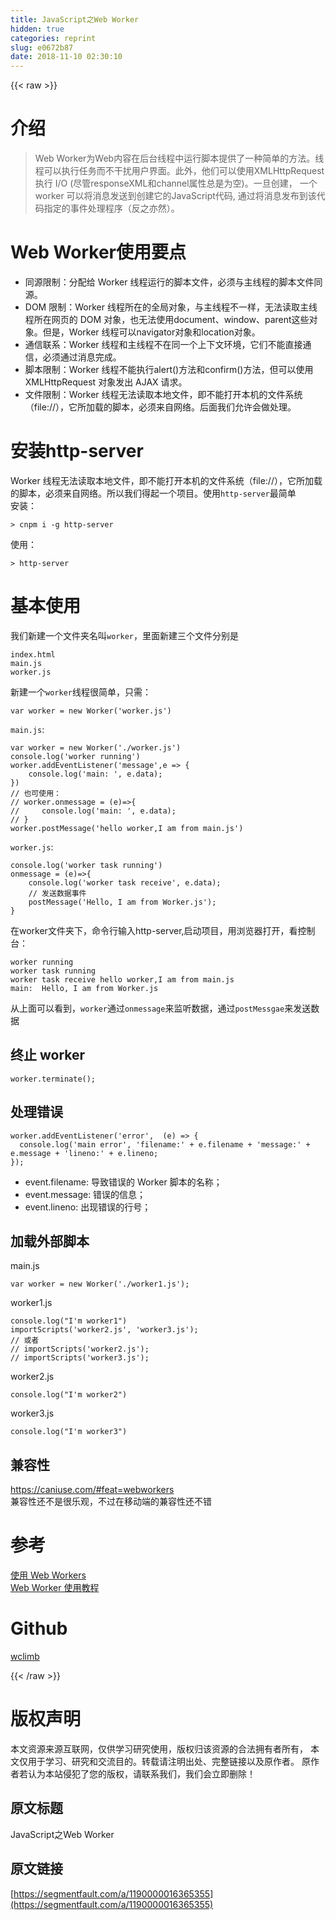 ```yaml
---
title: JavaScript之Web Worker
hidden: true
categories: reprint
slug: e0672b87
date: 2018-11-10 02:30:10
---
```


{{< raw >}}
<h1 id="articleHeader0">&#x4ECB;&#x7ECD;</h1><blockquote>Web Worker&#x4E3A;Web&#x5185;&#x5BB9;&#x5728;&#x540E;&#x53F0;&#x7EBF;&#x7A0B;&#x4E2D;&#x8FD0;&#x884C;&#x811A;&#x672C;&#x63D0;&#x4F9B;&#x4E86;&#x4E00;&#x79CD;&#x7B80;&#x5355;&#x7684;&#x65B9;&#x6CD5;&#x3002;&#x7EBF;&#x7A0B;&#x53EF;&#x4EE5;&#x6267;&#x884C;&#x4EFB;&#x52A1;&#x800C;&#x4E0D;&#x5E72;&#x6270;&#x7528;&#x6237;&#x754C;&#x9762;&#x3002;&#x6B64;&#x5916;&#xFF0C;&#x4ED6;&#x4EEC;&#x53EF;&#x4EE5;&#x4F7F;&#x7528;XMLHttpRequest&#x6267;&#x884C; I/O (&#x5C3D;&#x7BA1;responseXML&#x548C;channel&#x5C5E;&#x6027;&#x603B;&#x662F;&#x4E3A;&#x7A7A;)&#x3002;&#x4E00;&#x65E6;&#x521B;&#x5EFA;&#xFF0C; &#x4E00;&#x4E2A;worker &#x53EF;&#x4EE5;&#x5C06;&#x6D88;&#x606F;&#x53D1;&#x9001;&#x5230;&#x521B;&#x5EFA;&#x5B83;&#x7684;JavaScript&#x4EE3;&#x7801;, &#x901A;&#x8FC7;&#x5C06;&#x6D88;&#x606F;&#x53D1;&#x5E03;&#x5230;&#x8BE5;&#x4EE3;&#x7801;&#x6307;&#x5B9A;&#x7684;&#x4E8B;&#x4EF6;&#x5904;&#x7406;&#x7A0B;&#x5E8F;&#xFF08;&#x53CD;&#x4E4B;&#x4EA6;&#x7136;&#xFF09;&#x3002;</blockquote><h1 id="articleHeader1">Web Worker&#x4F7F;&#x7528;&#x8981;&#x70B9;</h1><ul><li>&#x540C;&#x6E90;&#x9650;&#x5236;&#xFF1A;&#x5206;&#x914D;&#x7ED9; Worker &#x7EBF;&#x7A0B;&#x8FD0;&#x884C;&#x7684;&#x811A;&#x672C;&#x6587;&#x4EF6;&#xFF0C;&#x5FC5;&#x987B;&#x4E0E;&#x4E3B;&#x7EBF;&#x7A0B;&#x7684;&#x811A;&#x672C;&#x6587;&#x4EF6;&#x540C;&#x6E90;&#x3002;</li><li>DOM &#x9650;&#x5236;&#xFF1A;Worker &#x7EBF;&#x7A0B;&#x6240;&#x5728;&#x7684;&#x5168;&#x5C40;&#x5BF9;&#x8C61;&#xFF0C;&#x4E0E;&#x4E3B;&#x7EBF;&#x7A0B;&#x4E0D;&#x4E00;&#x6837;&#xFF0C;&#x65E0;&#x6CD5;&#x8BFB;&#x53D6;&#x4E3B;&#x7EBF;&#x7A0B;&#x6240;&#x5728;&#x7F51;&#x9875;&#x7684; DOM &#x5BF9;&#x8C61;&#xFF0C;&#x4E5F;&#x65E0;&#x6CD5;&#x4F7F;&#x7528;document&#x3001;window&#x3001;parent&#x8FD9;&#x4E9B;&#x5BF9;&#x8C61;&#x3002;&#x4F46;&#x662F;&#xFF0C;Worker &#x7EBF;&#x7A0B;&#x53EF;&#x4EE5;navigator&#x5BF9;&#x8C61;&#x548C;location&#x5BF9;&#x8C61;&#x3002;</li><li>&#x901A;&#x4FE1;&#x8054;&#x7CFB;&#xFF1A;Worker &#x7EBF;&#x7A0B;&#x548C;&#x4E3B;&#x7EBF;&#x7A0B;&#x4E0D;&#x5728;&#x540C;&#x4E00;&#x4E2A;&#x4E0A;&#x4E0B;&#x6587;&#x73AF;&#x5883;&#xFF0C;&#x5B83;&#x4EEC;&#x4E0D;&#x80FD;&#x76F4;&#x63A5;&#x901A;&#x4FE1;&#xFF0C;&#x5FC5;&#x987B;&#x901A;&#x8FC7;&#x6D88;&#x606F;&#x5B8C;&#x6210;&#x3002;</li><li>&#x811A;&#x672C;&#x9650;&#x5236;&#xFF1A;Worker &#x7EBF;&#x7A0B;&#x4E0D;&#x80FD;&#x6267;&#x884C;alert()&#x65B9;&#x6CD5;&#x548C;confirm()&#x65B9;&#x6CD5;&#xFF0C;&#x4F46;&#x53EF;&#x4EE5;&#x4F7F;&#x7528; XMLHttpRequest &#x5BF9;&#x8C61;&#x53D1;&#x51FA; AJAX &#x8BF7;&#x6C42;&#x3002;</li><li>&#x6587;&#x4EF6;&#x9650;&#x5236;&#xFF1A;Worker &#x7EBF;&#x7A0B;&#x65E0;&#x6CD5;&#x8BFB;&#x53D6;&#x672C;&#x5730;&#x6587;&#x4EF6;&#xFF0C;&#x5373;&#x4E0D;&#x80FD;&#x6253;&#x5F00;&#x672C;&#x673A;&#x7684;&#x6587;&#x4EF6;&#x7CFB;&#x7EDF;&#xFF08;file://&#xFF09;&#xFF0C;&#x5B83;&#x6240;&#x52A0;&#x8F7D;&#x7684;&#x811A;&#x672C;&#xFF0C;&#x5FC5;&#x987B;&#x6765;&#x81EA;&#x7F51;&#x7EDC;&#x3002;&#x540E;&#x9762;&#x6211;&#x4EEC;&#x5141;&#x8BB8;&#x4F1A;&#x505A;&#x5904;&#x7406;&#x3002;</li></ul><h1 id="articleHeader2">&#x5B89;&#x88C5;http-server</h1><p>Worker &#x7EBF;&#x7A0B;&#x65E0;&#x6CD5;&#x8BFB;&#x53D6;&#x672C;&#x5730;&#x6587;&#x4EF6;&#xFF0C;&#x5373;&#x4E0D;&#x80FD;&#x6253;&#x5F00;&#x672C;&#x673A;&#x7684;&#x6587;&#x4EF6;&#x7CFB;&#x7EDF;&#xFF08;file://&#xFF09;&#xFF0C;&#x5B83;&#x6240;&#x52A0;&#x8F7D;&#x7684;&#x811A;&#x672C;&#xFF0C;&#x5FC5;&#x987B;&#x6765;&#x81EA;&#x7F51;&#x7EDC;&#x3002;&#x6240;&#x4EE5;&#x6211;&#x4EEC;&#x5F97;&#x8D77;&#x4E00;&#x4E2A;&#x9879;&#x76EE;&#x3002;&#x4F7F;&#x7528;<code>http-server</code>&#x6700;&#x7B80;&#x5355;<br>&#x5B89;&#x88C5;&#xFF1A;</p><div class="widget-codetool" style="display:none"><div class="widget-codetool--inner"><span class="selectCode code-tool" data-toggle="tooltip" data-placement="top" title="" data-original-title="&#x5168;&#x9009;"></span> <span type="button" class="copyCode code-tool" data-toggle="tooltip" data-placement="top" data-clipboard-text="&gt; cnpm i -g http-server" title="" data-original-title="&#x590D;&#x5236;"></span> <span type="button" class="saveToNote code-tool" data-toggle="tooltip" data-placement="top" title="" data-original-title="&#x653E;&#x8FDB;&#x7B14;&#x8BB0;"></span></div></div><pre class="hljs stylus"><code style="word-break:break-word;white-space:initial">&gt; cnpm <span class="hljs-selector-tag">i</span> -g http-server</code></pre><p>&#x4F7F;&#x7528;&#xFF1A;</p><div class="widget-codetool" style="display:none"><div class="widget-codetool--inner"><span class="selectCode code-tool" data-toggle="tooltip" data-placement="top" title="" data-original-title="&#x5168;&#x9009;"></span> <span type="button" class="copyCode code-tool" data-toggle="tooltip" data-placement="top" data-clipboard-text="&gt; http-server" title="" data-original-title="&#x590D;&#x5236;"></span> <span type="button" class="saveToNote code-tool" data-toggle="tooltip" data-placement="top" title="" data-original-title="&#x653E;&#x8FDB;&#x7B14;&#x8BB0;"></span></div></div><pre class="hljs axapta"><code style="word-break:break-word;white-space:initial">&gt; http-<span class="hljs-keyword">server</span></code></pre><h1 id="articleHeader3">&#x57FA;&#x672C;&#x4F7F;&#x7528;</h1><p>&#x6211;&#x4EEC;&#x65B0;&#x5EFA;&#x4E00;&#x4E2A;&#x6587;&#x4EF6;&#x5939;&#x540D;&#x53EB;<code>worker</code>&#xFF0C;&#x91CC;&#x9762;&#x65B0;&#x5EFA;&#x4E09;&#x4E2A;&#x6587;&#x4EF6;&#x5206;&#x522B;&#x662F;</p><div class="widget-codetool" style="display:none"><div class="widget-codetool--inner"><span class="selectCode code-tool" data-toggle="tooltip" data-placement="top" title="" data-original-title="&#x5168;&#x9009;"></span> <span type="button" class="copyCode code-tool" data-toggle="tooltip" data-placement="top" data-clipboard-text="index.html
main.js
worker.js" title="" data-original-title="&#x590D;&#x5236;"></span> <span type="button" class="saveToNote code-tool" data-toggle="tooltip" data-placement="top" title="" data-original-title="&#x653E;&#x8FDB;&#x7B14;&#x8BB0;"></span></div></div><pre class="hljs stylus"><code>index<span class="hljs-selector-class">.html</span>
main<span class="hljs-selector-class">.js</span>
worker.js</code></pre><p>&#x65B0;&#x5EFA;&#x4E00;&#x4E2A;<code>worker</code>&#x7EBF;&#x7A0B;&#x5F88;&#x7B80;&#x5355;&#xFF0C;&#x53EA;&#x9700;&#xFF1A;</p><div class="widget-codetool" style="display:none"><div class="widget-codetool--inner"><span class="selectCode code-tool" data-toggle="tooltip" data-placement="top" title="" data-original-title="&#x5168;&#x9009;"></span> <span type="button" class="copyCode code-tool" data-toggle="tooltip" data-placement="top" data-clipboard-text="var worker = new Worker(&apos;worker.js&apos;)" title="" data-original-title="&#x590D;&#x5236;"></span> <span type="button" class="saveToNote code-tool" data-toggle="tooltip" data-placement="top" title="" data-original-title="&#x653E;&#x8FDB;&#x7B14;&#x8BB0;"></span></div></div><pre class="hljs haxe"><code style="word-break:break-word;white-space:initial"><span class="hljs-keyword">var</span> worker = <span class="hljs-keyword">new</span> <span class="hljs-type">Worker</span>(<span class="hljs-string">&apos;worker.js&apos;</span>)</code></pre><p><code>main.js</code>:</p><div class="widget-codetool" style="display:none"><div class="widget-codetool--inner"><span class="selectCode code-tool" data-toggle="tooltip" data-placement="top" title="" data-original-title="&#x5168;&#x9009;"></span> <span type="button" class="copyCode code-tool" data-toggle="tooltip" data-placement="top" data-clipboard-text="var worker = new Worker(&apos;./worker.js&apos;)
console.log(&apos;worker running&apos;)
worker.addEventListener(&apos;message&apos;,e =&gt; {
    console.log(&apos;main: &apos;, e.data);
})
// &#x4E5F;&#x53EF;&#x4F7F;&#x7528;&#xFF1A;
// worker.onmessage = (e)=&gt;{
//     console.log(&apos;main: &apos;, e.data);
// }
worker.postMessage(&apos;hello worker,I am from main.js&apos;)" title="" data-original-title="&#x590D;&#x5236;"></span> <span type="button" class="saveToNote code-tool" data-toggle="tooltip" data-placement="top" title="" data-original-title="&#x653E;&#x8FDB;&#x7B14;&#x8BB0;"></span></div></div><pre class="javascript hljs"><code class="js"><span class="hljs-keyword">var</span> worker = <span class="hljs-keyword">new</span> Worker(<span class="hljs-string">&apos;./worker.js&apos;</span>)
<span class="hljs-built_in">console</span>.log(<span class="hljs-string">&apos;worker running&apos;</span>)
worker.addEventListener(<span class="hljs-string">&apos;message&apos;</span>,e =&gt; {
    <span class="hljs-built_in">console</span>.log(<span class="hljs-string">&apos;main: &apos;</span>, e.data);
})
<span class="hljs-comment">// &#x4E5F;&#x53EF;&#x4F7F;&#x7528;&#xFF1A;</span>
<span class="hljs-comment">// worker.onmessage = (e)=&gt;{</span>
<span class="hljs-comment">//     console.log(&apos;main: &apos;, e.data);</span>
<span class="hljs-comment">// }</span>
worker.postMessage(<span class="hljs-string">&apos;hello worker,I am from main.js&apos;</span>)</code></pre><p><code>worker.js</code>:</p><div class="widget-codetool" style="display:none"><div class="widget-codetool--inner"><span class="selectCode code-tool" data-toggle="tooltip" data-placement="top" title="" data-original-title="&#x5168;&#x9009;"></span> <span type="button" class="copyCode code-tool" data-toggle="tooltip" data-placement="top" data-clipboard-text="console.log(&apos;worker task running&apos;)
onmessage = (e)=&gt;{
    console.log(&apos;worker task receive&apos;, e.data);
    // &#x53D1;&#x9001;&#x6570;&#x636E;&#x4E8B;&#x4EF6;
    postMessage(&apos;Hello, I am from Worker.js&apos;);
}" title="" data-original-title="&#x590D;&#x5236;"></span> <span type="button" class="saveToNote code-tool" data-toggle="tooltip" data-placement="top" title="" data-original-title="&#x653E;&#x8FDB;&#x7B14;&#x8BB0;"></span></div></div><pre class="javascript hljs"><code class="js"><span class="hljs-built_in">console</span>.log(<span class="hljs-string">&apos;worker task running&apos;</span>)
onmessage = <span class="hljs-function">(<span class="hljs-params">e</span>)=&gt;</span>{
    <span class="hljs-built_in">console</span>.log(<span class="hljs-string">&apos;worker task receive&apos;</span>, e.data);
    <span class="hljs-comment">// &#x53D1;&#x9001;&#x6570;&#x636E;&#x4E8B;&#x4EF6;</span>
    postMessage(<span class="hljs-string">&apos;Hello, I am from Worker.js&apos;</span>);
}</code></pre><p>&#x5728;worker&#x6587;&#x4EF6;&#x5939;&#x4E0B;&#xFF0C;&#x547D;&#x4EE4;&#x884C;&#x8F93;&#x5165;http-server,&#x542F;&#x52A8;&#x9879;&#x76EE;&#xFF0C;&#x7528;&#x6D4F;&#x89C8;&#x5668;&#x6253;&#x5F00;&#xFF0C;&#x770B;&#x63A7;&#x5236;&#x53F0;&#xFF1A;</p><div class="widget-codetool" style="display:none"><div class="widget-codetool--inner"><span class="selectCode code-tool" data-toggle="tooltip" data-placement="top" title="" data-original-title="&#x5168;&#x9009;"></span> <span type="button" class="copyCode code-tool" data-toggle="tooltip" data-placement="top" data-clipboard-text="worker running
worker task running
worker task receive hello worker,I am from main.js
main:  Hello, I am from Worker.js" title="" data-original-title="&#x590D;&#x5236;"></span> <span type="button" class="saveToNote code-tool" data-toggle="tooltip" data-placement="top" title="" data-original-title="&#x653E;&#x8FDB;&#x7B14;&#x8BB0;"></span></div></div><pre class="hljs applescript"><code>worker <span class="hljs-built_in">running</span>
worker task <span class="hljs-built_in">running</span>
worker task receive hello worker,I am <span class="hljs-keyword">from</span> main.js
main:  Hello, I am <span class="hljs-keyword">from</span> Worker.js</code></pre><p>&#x4ECE;&#x4E0A;&#x9762;&#x53EF;&#x4EE5;&#x770B;&#x5230;&#xFF0C;<code>worker</code>&#x901A;&#x8FC7;<code>onmessage</code>&#x6765;&#x76D1;&#x542C;&#x6570;&#x636E;&#xFF0C;&#x901A;&#x8FC7;<code>postMessgae</code>&#x6765;&#x53D1;&#x9001;&#x6570;&#x636E;</p><h2 id="articleHeader4">&#x7EC8;&#x6B62; worker</h2><div class="widget-codetool" style="display:none"><div class="widget-codetool--inner"><span class="selectCode code-tool" data-toggle="tooltip" data-placement="top" title="" data-original-title="&#x5168;&#x9009;"></span> <span type="button" class="copyCode code-tool" data-toggle="tooltip" data-placement="top" data-clipboard-text="worker.terminate();" title="" data-original-title="&#x590D;&#x5236;"></span> <span type="button" class="saveToNote code-tool" data-toggle="tooltip" data-placement="top" title="" data-original-title="&#x653E;&#x8FDB;&#x7B14;&#x8BB0;"></span></div></div><pre class="hljs abnf"><code style="word-break:break-word;white-space:initial">worker.terminate()<span class="hljs-comment">;</span></code></pre><h2 id="articleHeader5">&#x5904;&#x7406;&#x9519;&#x8BEF;</h2><div class="widget-codetool" style="display:none"><div class="widget-codetool--inner"><span class="selectCode code-tool" data-toggle="tooltip" data-placement="top" title="" data-original-title="&#x5168;&#x9009;"></span> <span type="button" class="copyCode code-tool" data-toggle="tooltip" data-placement="top" data-clipboard-text="worker.addEventListener(&apos;error&apos;,  (e) =&gt; {
  console.log(&apos;main error&apos;, &apos;filename:&apos; + e.filename + &apos;message:&apos; + e.message + &apos;lineno:&apos; + e.lineno;
});" title="" data-original-title="&#x590D;&#x5236;"></span> <span type="button" class="saveToNote code-tool" data-toggle="tooltip" data-placement="top" title="" data-original-title="&#x653E;&#x8FDB;&#x7B14;&#x8BB0;"></span></div></div><pre class="hljs coffeescript"><code>worker.addEventListener(<span class="hljs-string">&apos;error&apos;</span>,  <span class="hljs-function"><span class="hljs-params">(e)</span> =&gt;</span> {
  <span class="hljs-built_in">console</span>.log(<span class="hljs-string">&apos;main error&apos;</span>, <span class="hljs-string">&apos;filename:&apos;</span> + e.filename + <span class="hljs-string">&apos;message:&apos;</span> + e.message + <span class="hljs-string">&apos;lineno:&apos;</span> + e.lineno;
});</code></pre><ul><li>event.filename: &#x5BFC;&#x81F4;&#x9519;&#x8BEF;&#x7684; Worker &#x811A;&#x672C;&#x7684;&#x540D;&#x79F0;&#xFF1B;</li><li>event.message: &#x9519;&#x8BEF;&#x7684;&#x4FE1;&#x606F;&#xFF1B;</li><li>event.lineno: &#x51FA;&#x73B0;&#x9519;&#x8BEF;&#x7684;&#x884C;&#x53F7;&#xFF1B;</li></ul><h2 id="articleHeader6">&#x52A0;&#x8F7D;&#x5916;&#x90E8;&#x811A;&#x672C;</h2><p>main.js</p><div class="widget-codetool" style="display:none"><div class="widget-codetool--inner"><span class="selectCode code-tool" data-toggle="tooltip" data-placement="top" title="" data-original-title="&#x5168;&#x9009;"></span> <span type="button" class="copyCode code-tool" data-toggle="tooltip" data-placement="top" data-clipboard-text="var worker = new Worker(&apos;./worker1.js&apos;);" title="" data-original-title="&#x590D;&#x5236;"></span> <span type="button" class="saveToNote code-tool" data-toggle="tooltip" data-placement="top" title="" data-original-title="&#x653E;&#x8FDB;&#x7B14;&#x8BB0;"></span></div></div><pre class="javascript hljs"><code class="js" style="word-break:break-word;white-space:initial"><span class="hljs-keyword">var</span> worker = <span class="hljs-keyword">new</span> Worker(<span class="hljs-string">&apos;./worker1.js&apos;</span>);</code></pre><p>worker1.js</p><div class="widget-codetool" style="display:none"><div class="widget-codetool--inner"><span class="selectCode code-tool" data-toggle="tooltip" data-placement="top" title="" data-original-title="&#x5168;&#x9009;"></span> <span type="button" class="copyCode code-tool" data-toggle="tooltip" data-placement="top" data-clipboard-text="console.log(&quot;I&apos;m worker1&quot;)
importScripts(&apos;worker2.js&apos;, &apos;worker3.js&apos;);
// &#x6216;&#x8005;
// importScripts(&apos;worker2.js&apos;);
// importScripts(&apos;worker3.js&apos;);" title="" data-original-title="&#x590D;&#x5236;"></span> <span type="button" class="saveToNote code-tool" data-toggle="tooltip" data-placement="top" title="" data-original-title="&#x653E;&#x8FDB;&#x7B14;&#x8BB0;"></span></div></div><pre class="javascript hljs"><code class="js"><span class="hljs-built_in">console</span>.log(<span class="hljs-string">&quot;I&apos;m worker1&quot;</span>)
importScripts(<span class="hljs-string">&apos;worker2.js&apos;</span>, <span class="hljs-string">&apos;worker3.js&apos;</span>);
<span class="hljs-comment">// &#x6216;&#x8005;</span>
<span class="hljs-comment">// importScripts(&apos;worker2.js&apos;);</span>
<span class="hljs-comment">// importScripts(&apos;worker3.js&apos;);</span></code></pre><p>worker2.js</p><div class="widget-codetool" style="display:none"><div class="widget-codetool--inner"><span class="selectCode code-tool" data-toggle="tooltip" data-placement="top" title="" data-original-title="&#x5168;&#x9009;"></span> <span type="button" class="copyCode code-tool" data-toggle="tooltip" data-placement="top" data-clipboard-text="console.log(&quot;I&apos;m worker2&quot;)" title="" data-original-title="&#x590D;&#x5236;"></span> <span type="button" class="saveToNote code-tool" data-toggle="tooltip" data-placement="top" title="" data-original-title="&#x653E;&#x8FDB;&#x7B14;&#x8BB0;"></span></div></div><pre class="javascript hljs"><code class="js" style="word-break:break-word;white-space:initial"><span class="hljs-built_in">console</span>.log(<span class="hljs-string">&quot;I&apos;m worker2&quot;</span>)</code></pre><p>worker3.js</p><div class="widget-codetool" style="display:none"><div class="widget-codetool--inner"><span class="selectCode code-tool" data-toggle="tooltip" data-placement="top" title="" data-original-title="&#x5168;&#x9009;"></span> <span type="button" class="copyCode code-tool" data-toggle="tooltip" data-placement="top" data-clipboard-text="console.log(&quot;I&apos;m worker3&quot;)" title="" data-original-title="&#x590D;&#x5236;"></span> <span type="button" class="saveToNote code-tool" data-toggle="tooltip" data-placement="top" title="" data-original-title="&#x653E;&#x8FDB;&#x7B14;&#x8BB0;"></span></div></div><pre class="javascript hljs"><code class="js" style="word-break:break-word;white-space:initial"><span class="hljs-built_in">console</span>.log(<span class="hljs-string">&quot;I&apos;m worker3&quot;</span>)</code></pre><h2 id="articleHeader7">&#x517C;&#x5BB9;&#x6027;</h2><p><a href="https://caniuse.com/#feat=webworkers" rel="nofollow noreferrer" target="_blank">https://caniuse.com/#feat=webworkers</a><br>&#x517C;&#x5BB9;&#x6027;&#x8FD8;&#x4E0D;&#x662F;&#x5F88;&#x4E50;&#x89C2;&#xFF0C;&#x4E0D;&#x8FC7;&#x5728;&#x79FB;&#x52A8;&#x7AEF;&#x7684;&#x517C;&#x5BB9;&#x6027;&#x8FD8;&#x4E0D;&#x9519;</p><h1 id="articleHeader8">&#x53C2;&#x8003;</h1><p><a href="https://developer.mozilla.org/zh-CN/docs/Web/API/Web_Workers_API/Using_web_workers" rel="nofollow noreferrer" target="_blank">&#x4F7F;&#x7528; Web Workers</a><br><a href="http://www.ruanyifeng.com/blog/2018/07/web-worker.html" rel="nofollow noreferrer" target="_blank">Web Worker &#x4F7F;&#x7528;&#x6559;&#x7A0B;</a></p><h1 id="articleHeader9">Github</h1><p><a href="https://github.com/wclimb" rel="nofollow noreferrer" target="_blank">wclimb</a></p>
{{< /raw >}}

# 版权声明
本文资源来源互联网，仅供学习研究使用，版权归该资源的合法拥有者所有，
本文仅用于学习、研究和交流目的。转载请注明出处、完整链接以及原作者。
原作者若认为本站侵犯了您的版权，请联系我们，我们会立即删除！

## 原文标题
JavaScript之Web Worker

## 原文链接
[https://segmentfault.com/a/1190000016365355](https://segmentfault.com/a/1190000016365355)

